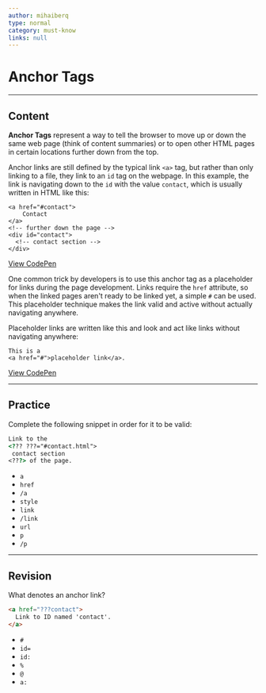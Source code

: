 ```yaml
---
author: mihaiberq
type: normal
category: must-know
links: null
---
```


# Anchor Tags


---

## Content

**Anchor Tags** represent a way to tell the browser to move up or down the same web page (think of content summaries) or to open other HTML pages in certain locations further down from the top.

Anchor links are still defined by the typical link `<a>` tag, but rather than only linking to a file, they link to an `id` tag on the webpage. In this example, the link is navigating down to the `id` with the value `contact`, which is usually written in HTML like this:

```plain-text
<a href="#contact">
    Contact
</a>
<!-- further down the page -->
<div id="contact">
  <!-- contact section -->
</div>

```

[View CodePen](https://codepen.io/enkidevs/pen/Zjegoq)

One common trick by developers is to use this anchor tag as a placeholder for links during the page development. Links require the `href` attribute, so when the linked pages aren't ready to be linked yet, a simple `#` can be used. This placeholder technique makes the link valid and active without actually navigating anywhere.

Placeholder links are written like this and look and act like links without navigating anywhere:

```plain-text
This is a
<a href="#">placeholder link</a>.
```

[View CodePen](https://codepen.io/enkidevs/pen/NBpQzw)


---

## Practice

Complete the following snippet in order for it to be valid:

```html
Link to the
<??? ???="#contact.html">
 contact section
<???> of the page.
```

- `a`
- `href`
- `/a`
- `style`
- `link`
- `/link`
- `url`
- `p`
- `/p`


---

## Revision

What denotes an anchor link?

```html
<a href="???contact">
  Link to ID named 'contact'.
</a>
```

- `#`
- `id=`
- `id:`
- `%`
- `@`
- `a:`
 
